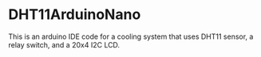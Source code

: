 # DHT11ArduinoNano
This is an arduino IDE code for a cooling system that uses DHT11 sensor, a relay switch, and a 20x4 I2C LCD.
